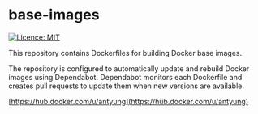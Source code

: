 # base-images

[![Licence: MIT](https://img.shields.io/github/license/antyung/base-images)](https://github.com/antyung/base-images/blob/main/LICENSE)

This repository contains Dockerfiles for building Docker base images.

The repository is configured to automatically update and rebuild Docker images using Dependabot. Dependabot monitors each Dockerfile and creates pull requests to update them when new versions are available.

[https://hub.docker.com/u/antyung](https://hub.docker.com/u/antyung)
